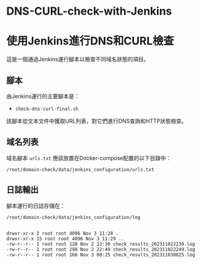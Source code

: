 # DNS-CURL-check-with-Jenkins

# 使用Jenkins進行DNS和CURL檢查

這是一個通過Jenkins運行腳本以檢查不同域名狀態的項目。

## 腳本

由Jenkins運行的主要腳本是：

- `check-dns-curl-final.sh`

該腳本從文本文件中獲取URL列表，對它們進行DNS查詢和HTTP狀態檢查。

## 域名列表

域名腳本 `urls.txt` 應該放置在Docker-compose配置的以下目錄中：
```
/root/domain-check/data/jenkins_configuration/urls.txt
```

## 日誌輸出

腳本運行的日誌存儲在：
```
/root/domain-check/data/jenkins_configuration/log


drwxr-xr-x 2 root root 4096 Nov 3 11:28 .
drwxr-xr-x 15 root root 4096 Nov 3 11:29 ..
-rw-r--r-- 1 root root 128 Nov 2 22:30 check_results_202311022230.log
-rw-r--r-- 1 root root 298 Nov 2 22:49 check_results_202311022249.log
-rw-r--r-- 1 root root 166 Nov 3 08:25 check_results_202311030825.log
```
